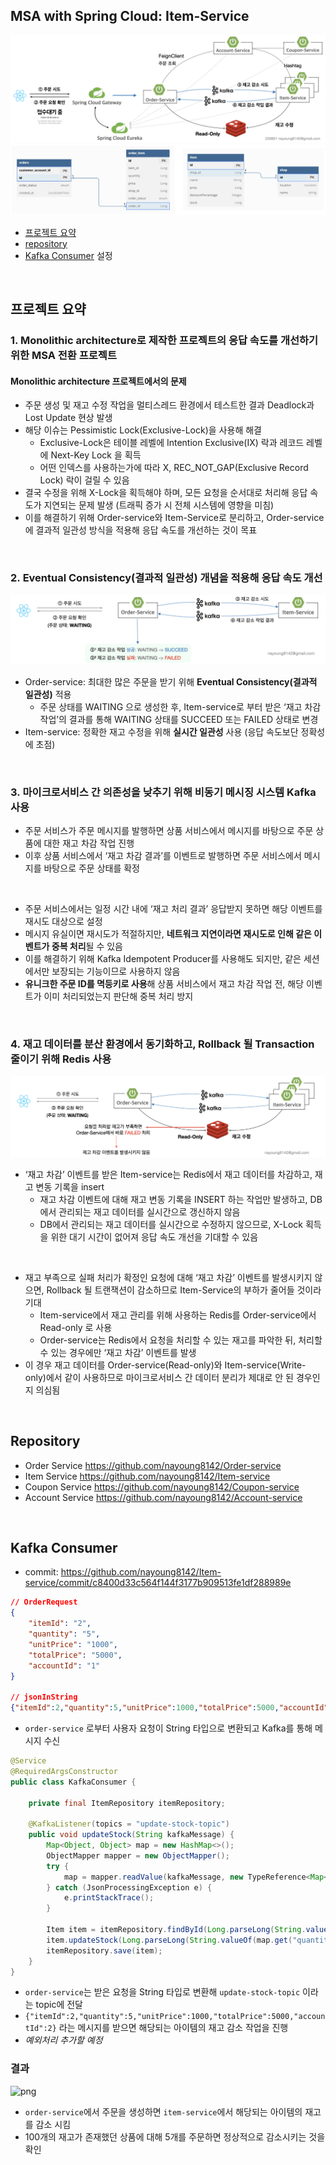 ## MSA with Spring Cloud: Item-Service

![](/_img/architecture_230801.png)
![](/_img/dbdiagram_230422.png)

- [프로젝트 요약](#프로젝트-요약)
- [repository](#repository)
- [Kafka Consumer](#kafka-consumer) 설정

<br>

## 프로젝트 요약

### 1. **Monolithic architecture**로 제작한 프로젝트의 **응답 속도를 개선**하기 위한 **MSA 전환 프로젝트**

#### Monolithic architecture 프로젝트에서의 문제
- 주문 생성 및 재고 수정 작업을 멀티스레드 환경에서 테스트한 결과 Deadlock과 Lost Update 현상 발생
- 해당 이슈는 Pessimistic Lock(Exclusive-Lock)을 사용해 해결
  - Exclusive-Lock은 테이블 레벨에 Intention Exclusive(IX) 락과 레코드 레벨에 Next-Key Lock 을 획득
  - 어떤 인덱스를 사용하는가에 따라 X, REC_NOT_GAP(Exclusive Record Lock) 락이 걸릴 수 있음
- 결국 수정을 위해 X-Lock을 획득해야 하며, 모든 요청을 순서대로 처리해 응답 속도가 지연되는 문제 발생 (트래픽 증가 시 전체 시스템에 영향을 미침)
- 이를 해결하기 위해 Order-service와 Item-Service로 분리하고, Order-service에 결과적 일관성 방식을 적용해 응답 속도를 개선하는 것이 목표
<br>

### 2. **Eventual Consistency(결과적 일관성)** 개념을 적용해 응답 속도 개선

![](/_img/eventual_consistency.png)

- Order-service: 최대한 많은 주문을 받기 위해 **Eventual Consistency(결과적 일관성)** 적용
  - 주문 상태를 WAITING 으로 생성한 후, Item-service로 부터 받은 ‘재고 차감 작업’의 결과를 통해 WAITING 상태를 SUCCEED 또는 FAILED 상태로 변경
- Item-service: 정확한 재고 수정을 위해 **실시간 일관성** 사용 (응답 속도보단 정확성에 초점)
<br>

### 3. 마이크로서비스 간 의존성을 낮추기 위해 비동기 메시징 시스템 **Kafka** 사용

- 주문 서비스가 주문 메시지를 발행하면 상품 서비스에서 메시지를 바탕으로 주문 상품에 대한 재고 차감 작업 진행
- 이후 상품 서비스에서 ‘재고 차감 결과’를 이벤트로 발행하면 주문 서비스에서 메시지를 바탕으로 주문 상태를 확정
<br>

- 주문 서비스에서는 일정 시간 내에 ‘재고 처리 결과’ 응답받지 못하면 해당 이벤트를 재시도 대상으로 설정
- 메시지 유실이면 재시도가 적절하지만, **네트워크 지연이라면 재시도로 인해 같은 이벤트가 중복 처리**될 수 있음
- 이를 해결하기 위해 Kafka Idempotent Producer를 사용해도 되지만, 같은 세션에서만 보장되는 기능이므로 사용하지 않음
- **유니크한 주문 ID를 멱등키로 사용**해 상품 서비스에서 재고 차감 작업 전, 해당 이벤트가 이미 처리되었는지 판단해 중복 처리 방지

<br>

### 4. 재고 데이터를 분산 환경에서 동기화하고, Rollback 될 Transaction 줄이기 위해 **Redis 사용**

![](/_img/stock_data_in_redis.png)

- ‘재고 차감’ 이벤트를 받은 Item-service는 Redis에서 재고 데이터를 차감하고, 재고 변동 기록을 insert
  - 재고 차감 이벤트에 대해 재고 변동 기록을 INSERT 하는 작업만 발생하고, DB에서 관리되는 재고 데이터를 실시간으로 갱신하지 않음
  - DB에서 관리되는 재고 데이터를 실시간으로 수정하지 않으므로, X-Lock 획득을 위한 대기 시간이 없어져 응답 속도 개선을 기대할 수 있음
<br>

- 재고 부족으로 실패 처리가 확정인 요청에 대해 ‘재고 차감’ 이벤트를 발생시키지 않으면, Rollback 될 트랜잭션이 감소하므로 Item-Service의 부하가 줄어들 것이라 기대
  - Item-service에서 재고 관리를 위해 사용하는 Redis를 Order-service에서 Read-only 로 사용
  - Order-service는 Redis에서 요청을 처리할 수 있는 재고를 파악한 뒤, 처리할 수 있는 경우에만 ‘재고 차감’ 이벤트를 발생
- 이 경우 재고 데이터를 Order-service(Read-only)와 Item-service(Write-only)에서 같이 사용하므로 마이크로서비스 간 데이터 분리가 제대로 안 된 경우인지 의심됨

<br>

## Repository

- Order Service https://github.com/nayoung8142/Order-service
- Item Service https://github.com/nayoung8142/Item-service
- Coupon Service https://github.com/nayoung8142/Coupon-service
- Account Service https://github.com/nayoung8142/Account-service

<br>

## Kafka Consumer

- commit: https://github.com/nayoung8142/Item-service/commit/c8400d33c564f144f3177b909513fe1df288989e

```json
// OrderRequest
{
    "itemId": "2",
    "quantity": "5",
    "unitPrice": "1000",
    "totalPrice": "5000",
    "accountId": "1"
}

// jsonInString
{"itemId":2,"quantity":5,"unitPrice":1000,"totalPrice":5000,"accountId":2}
```
- ```order-service``` 로부터 사용자 요청이 String 타입으로 변환되고 Kafka를 통해 메시지 수신

```java
@Service
@RequiredArgsConstructor
public class KafkaConsumer {

    private final ItemRepository itemRepository;

    @KafkaListener(topics = "update-stock-topic")
    public void updateStock(String kafkaMessage) {
        Map<Object, Object> map = new HashMap<>();
        ObjectMapper mapper = new ObjectMapper();
        try {
            map = mapper.readValue(kafkaMessage, new TypeReference<Map<Object, Object>>() {});
        } catch (JsonProcessingException e) {
            e.printStackTrace();
        }

        Item item = itemRepository.findById(Long.parseLong(String.valueOf(map.get("itemId")))).orElseThrow();
        item.updateStock(Long.parseLong(String.valueOf(map.get("quantity"))));
        itemRepository.save(item);
    }
}
```
- ```order-service```는 받은 요청을 String 타입로 변환해 ```update-stock-topic``` 이라는 topic에 전달
- ```{"itemId":2,"quantity":5,"unitPrice":1000,"totalPrice":5000,"accountId":2}``` 라는 메시지를 받으면 해당되는 아이템의 재고 감소 작업을 진행
- *예외처리 추가할 예정*


### 결과

![png](/_img/result_of_stock_reduction.png)

- ```order-service```에서 주문을 생성하면 ```item-service```에서 해당되는 아이템의 재고를 감소 시킴
- 100개의 재고가 존재했던 상품에 대해 5개를 주문하면 정상적으로 감소시키는 것을 확인